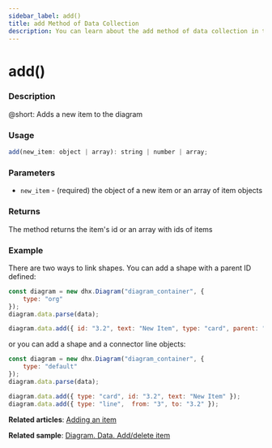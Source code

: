 ```yaml
---
sidebar_label: add()
title: add Method of Data Collection
description: You can learn about the add method of data collection in the documentation of the DHTMLX JavaScript Diagram library. Browse developer guides and API reference, try out code examples and live demos, and download a free 30-day evaluation version of DHTMLX Diagram.
---
```


# add()

### Description

@short: Adds a new item to the diagram

### Usage

~~~js
add(new_item: object | array): string | number | array;
~~~

### Parameters

- `new_item` - (required) the object of a new item or an array of item objects

### Returns
 
The method returns the item's id or an array with ids of items

### Example

There are two ways to link shapes. You can add a shape with a parent ID defined:

~~~jsx {2,6}
const diagram = new dhx.Diagram("diagram_container", {
    type: "org"
});
diagram.data.parse(data);

diagram.data.add({ id: "3.2", text: "New Item", type: "card", parent: "3" });
~~~

or you can add a shape and a connector line objects:

~~~jsx {2,6-7}
const diagram = new dhx.Diagram("diagram_container", {
    type: "default"
});
diagram.data.parse(data);

diagram.data.add({ type: "card", id: "3.2", text: "New Item" });
diagram.data.add({ type: "line",  from: "3", to: "3.2" });
~~~

**Related articles**:  [Adding an item](../../../guides/manipulating_items/#adding-an-item)

**Related sample**: [Diagram. Data. Add/delete item](https://snippet.dhtmlx.com/8wi20uop)